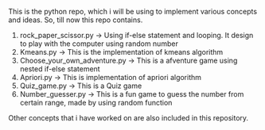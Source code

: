 This is the python repo, which i will be using to implement various concepts and ideas.
So, till now this repo contains.
1. rock_paper_scissor.py -> Using if-else statement and looping. It design to play with the computer using random number
2. Kmeans.py -> This is the implementation of kmeans algorithm
3. Choose_your_own_adventure.py -> This is a afventure game using nested if-else statement
4. Apriori.py -> This is implementation of apriori algorithm
5. Quiz_game.py -> This is a Quiz game
6. Number_guesser.py -> This is a fun game to guess the number from certain range, made by using random function

Other concepts that i have worked on are also included in this repository.
